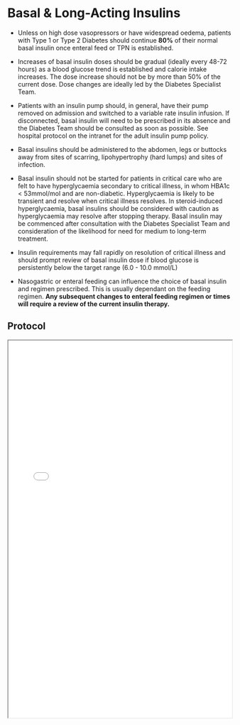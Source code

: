 # Basal & Long-Acting Insulins

- Unless on high dose vasopressors or have widespread oedema, patients with Type 1 or Type 2 Diabetes should continue **80%** of their normal basal insulin once enteral feed or TPN is established.

- Increases of basal insulin doses should be gradual (ideally every 48-72 hours) as a blood glucose trend is established and calorie intake increases. The dose increase should not be by more than 50% of the current dose.  Dose changes are ideally led by the Diabetes Specialist Team.

- Patients with an insulin pump should, in general, have their pump removed on admission and switched to a variable rate insulin infusion.  If disconnected, basal insulin will need to be prescribed in its absence and the Diabetes Team should be consulted as soon as possible. See hospital protocol on the intranet for the adult insulin pump policy.

- Basal insulins should be administered to the abdomen, legs or buttocks away from sites of scarring, lipohypertrophy (hard lumps) and sites of infection.

- Basal insulin should not be started for patients in critical care who are felt to have hyperglycaemia secondary to critical illness, in whom HBA1c < 53mmol/mol and are non-diabetic. Hyperglycaemia is likely to be transient and resolve when critical illness resolves. In steroid-induced hyperglycaemia, basal insulins should be considered with caution as hyperglycaemia may resolve after stopping therapy. Basal insulin may be commenced after consultation with the Diabetes Specialist Team and consideration of the likelihood for need for medium to long-term treatment.

- Insulin requirements may fall rapidly on resolution of critical illness and should prompt review of basal insulin dose if blood glucose is persistently below the target range (6.0 - 10.0 mmol/L)

- Nasogastric or enteral feeding can influence the choice of basal insulin and regimen prescribed. This is usually dependant on the feeding regimen. **Any subsequent changes to enteral feeding regimen or times will require a review of the current insulin therapy.**

## Protocol

<iframe src="/basal.pdf#toolbar=0&navpanes=0" width="100%" height="850px"></iframe>
